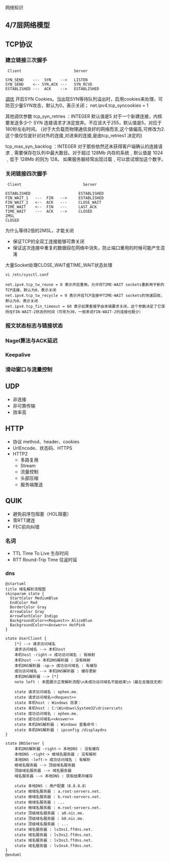 网络知识

## 4/7层网络模型

## TCP协议 
### 建立链接三次握手 
```
 Client                       Server
            
SYN_SEND    ---  SYN    -->   LISTEN
SYN_SEND    <-- SYN,ACK ---   SYN_RCVD
ESTABLISHED ---  ACK    -->   ESTABLISHED
```

[调优](https://blog.csdn.net/erlib/article/details/50236919 )
开启SYN Cookies。当出现SYN等待队列溢出时，启用cookies来处理，可防范少量SYN攻击，默认为0，表示关闭；
net.ipv4.tcp_syncookies = 1  
  
其他调优参数
tcp_syn_retries ：INTEGER
默认值是5
对于一个新建连接，内核要发送多少个 SYN 连接请求才决定放弃。不应该大于255，默认值是5，对应于180秒左右时间。
(对于大负载而物理通信良好的网络而言,这个值偏高,可修改为2.这个值仅仅是针对对外的连接,对进来的连接,是由tcp_retries1 决定的)
  
tcp_max_syn_backlog ：INTEGER
对于那些依然还未获得客户端确认的连接请求﹐需要保存在队列中最大数目。对于超过 128Mb 内存的系统﹐默认值是 1024 ﹐低于 128Mb 的则为 128。
如果服务器经常出现过载﹐可以尝试增加这个数字。  
  
### 关闭链接四次握手

```
 Client                           Server

ESTABLISHED                     ESTABLISHED
FIN_WAIT_1   ---  FIN   -->     ESTABLISHED    
FIN_WAIT_2   <--  ACK   ---     CLOSE_WAIT
TIME_WAIT    <--  FIN   ---     LAST_ACK
TIME_WAIT    ---  ACK   -->     CLOSED
2MSL
CLOSED
```

为什么等待2倍的2MSL，才能关闭
* 保证TCP的全双工连接能够可靠关闭
* 保证这次连接中重复的数据段在网络中消失，防止端口重用的时候可能产生混淆

大量Socket处理CLOSE_WAIT或TIME_WAIT状态处理
```
vi /etc/sysctl.conf

net.ipv4.tcp_tw_reuse = 0 表示开启重用。允许将TIME-WAIT sockets重新用于新的TCP连接，默认为0，表示关闭
net.ipv4.tcp_tw_recycle = 0 表示开启TCP连接中TIME-WAIT sockets的快速回收，默认为0，表示关闭
net.ipv4.tcp_fin_timeout = 60 表示如果套接字由本端要求关闭，这个参数决定了它保持在FIN-WAIT-2状态的时间（可改为30，一般来说FIN-WAIT-2的连接也极少）
```

### 报文状态标志与链接状态

### Nagel算法与ACK延迟

### Keepalive

### 滑动窗口与流量控制
  
## UDP
* 非连接
* 非可靠传输
* 效率高

## HTTP
* 协议 method、header、cookies
* UrlEncode、状态码、HTTPS
* HTTP2 
  * 多路复用
  * Stream
  * 流量控制
  * 头部压缩
  * 服务端推送
  
## QUIK
* 避免前序包阻塞（HOL阻塞）
* 零RTT建连
* FEC前向纠错


### 名词
* TTL Time To Live      生存时间
* RTT Round-Trip Time   往返时延

### dns
```plantuml
@startuml
title 域名解析流程图
skinparam state {
  StartColor MediumBlue
  EndColor Red
  BorderColor Gray
  ArrowColor Gray
  ArrowFontColor Indigo
  BackgroundColor<<Request>> AliceBlue
  BackgroundColor<<Answer>> HotPink
}

state UserClient {
    [*] --> 请求访问域名
    请求访问域名 --> 本机host
    本机host -right-> 成功访问域名 : 有映射
    本机host --> 本机DNS解析器 : 没有映射
    本机DNS解析器 -up-> 成功访问域名 : 有缓存
    成功访问域名 --> 本机DNS解析器 : 缓存更新
    本机DNS解析器 --> [*]
    note left : 本图展示正常解析流程\n未成功访问域名不能结束\n（最左支路径无效）
    
    state 请求访问域名 : ephen.me.
    state 请求访问域名<<Request>>
    state 本机host : Windows 目录：
    state 本机host : C:\Windows\System32\drivers\etc
    state 成功访问域名 : ephen.me.
    state 成功访问域名<<Answer>>
    state 本机DNS解析器 : Windows 查看命令：
    state 本机DNS解析器 : ipconfig /displaydns
}

state DNSServer {
    本机DNS解析器 -right-> 本地DNS : 没有缓存
    本地DNS -right-> 根域名服务器 : 没有解析
    本地DNS -left-> 成功访问域名 : 有解析
    根域名服务器 --> 顶级域名服务器
    顶级域名服务器 --> 域名服务器
    域名服务器 --> 本地DNS : 获取结果并缓存

    state 本地DNS : 用户配置（8.8.8.8）
    state 根域名服务器 : a.root-servers.net.
    state 根域名服务器 : b.root-servers.net.
    state 根域名服务器 : ...
    state 根域名服务器 : m.root-servers.net.
    state 顶级域名服务器 : a0.nic.me.
    state 顶级域名服务器 : b0.nic.me.
    state 顶级域名服务器 : ...
    state 域名服务器 : lv3ns1.ffdns.net.
    state 域名服务器 : lv3ns2.ffdns.net.
    state 域名服务器 : lv3ns3.ffdns.net.
    state 域名服务器 : lv3ns4.ffdns.net.
}
@enduml
```